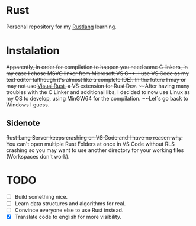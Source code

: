 # Rust
Personal repository for my [Rustlang](https://www.rust-lang.org/) learning.

# Instalation
~~Apparently, in order for compilation to happen you need some C linkers, in my case I chose MSVC linker from Microsoft VS C++.
I use VS Code as my text editor (although it's almost like a complete IDE). In the future I may or may not use [Visual Rust](https://marketplace.visualstudio.com/items?itemName=vosen.VisualRust), a VS extension for Rust Dev.~~ ~~After having many troubles with the C Linker and additional libs, I decided to now use Linux as my OS to develop, using MinGW64 for the compilation. ~~Let´s go back to Windows I guess.
  ## Sidenote
  ~~Rust Lang Server keeps crashing on VS Code and I have no reason why.~~
  You can't open multiple Rust Folders at once in VS Code without RLS crashing so you may want to use another directory for your
  working files (Workspaces don't work).
  

# TODO
- [ ] Build something nice.
- [ ] Learn data structures and algorithms for real.
- [ ] Convince everyone else to use Rust instead.
- [x] Translate code to english for more visibility.
